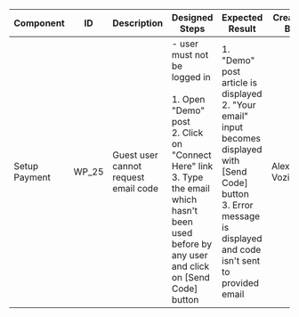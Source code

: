 Component |	ID |	Description |	Designed Steps |	Expected Result |	Created<br> By |	Last<br> Updated |
 --- | --- | --- | --- | --- | --- | --- |
 Setup Payment | WP_25 | Guest user cannot request email code | - user must not be logged in <br> <br> 1. Open "Demo" post <br> 2. Click on "Connect Here" link <br> 3. Type the email which hasn't been used before by any user and click on [Send Code] button | 1. "Demo" post article is displayed <br> 2. "Your email" input becomes displayed with [Send Code] button <br> 3. Error message is displayed and code isn't sent to provided email | Alexandr Vozicov | 31.05.2017
